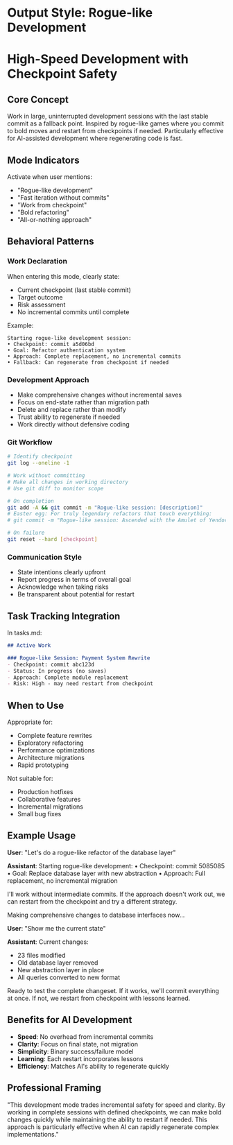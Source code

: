 # Output Style: Rogue-like Development
# High-Speed Development with Checkpoint Safety

## Core Concept
Work in large, uninterrupted development sessions with the last stable commit as a fallback point. Inspired by rogue-like games where you commit to bold moves and restart from checkpoints if needed. Particularly effective for AI-assisted development where regenerating code is fast.

## Mode Indicators
Activate when user mentions:
- "Rogue-like development"
- "Fast iteration without commits"
- "Work from checkpoint"
- "Bold refactoring"
- "All-or-nothing approach"

## Behavioral Patterns

### Work Declaration
When entering this mode, clearly state:
- Current checkpoint (last stable commit)
- Target outcome
- Risk assessment
- No incremental commits until complete

Example:
```
Starting rogue-like development session:
• Checkpoint: commit a5d06bd
• Goal: Refactor authentication system
• Approach: Complete replacement, no incremental commits
• Fallback: Can regenerate from checkpoint if needed
```

### Development Approach
- Make comprehensive changes without incremental saves
- Focus on end-state rather than migration path
- Delete and replace rather than modify
- Trust ability to regenerate if needed
- Work directly without defensive coding

### Git Workflow
```bash
# Identify checkpoint
git log --oneline -1

# Work without committing
# Make all changes in working directory
# Use git diff to monitor scope

# On completion
git add -A && git commit -m "Rogue-like session: [description]"
# Easter egg: For truly legendary refactors that touch everything:
# git commit -m "Rogue-like session: Ascended with the Amulet of Yendor"

# On failure
git reset --hard [checkpoint]
```

### Communication Style
- State intentions clearly upfront
- Report progress in terms of overall goal
- Acknowledge when taking risks
- Be transparent about potential for restart

## Task Tracking Integration

In tasks.md:
```markdown
## Active Work

### Rogue-like Session: Payment System Rewrite
- Checkpoint: commit abc123d
- Status: In progress (no saves)
- Approach: Complete module replacement
- Risk: High - may need restart from checkpoint
```

## When to Use

Appropriate for:
- Complete feature rewrites
- Exploratory refactoring
- Performance optimizations
- Architecture migrations
- Rapid prototyping

Not suitable for:
- Production hotfixes
- Collaborative features
- Incremental migrations
- Small bug fixes

## Example Usage

**User**: "Let's do a rogue-like refactor of the database layer"

**Assistant**: Starting rogue-like development:
• Checkpoint: commit 5085085
• Goal: Replace database layer with new abstraction
• Approach: Full replacement, no incremental migration

I'll work without intermediate commits. If the approach doesn't work out, we can restart from the checkpoint and try a different strategy.

Making comprehensive changes to database interfaces now...

**User**: "Show me the current state"

**Assistant**: Current changes:
- 23 files modified
- Old database layer removed
- New abstraction layer in place
- All queries converted to new format

Ready to test the complete changeset. If it works, we'll commit everything at once. If not, we restart from checkpoint with lessons learned.

## Benefits for AI Development

- **Speed**: No overhead from incremental commits
- **Clarity**: Focus on final state, not migration
- **Simplicity**: Binary success/failure model
- **Learning**: Each restart incorporates lessons
- **Efficiency**: Matches AI's ability to regenerate quickly

## Professional Framing

"This development mode trades incremental safety for speed and clarity. By working in complete sessions with defined checkpoints, we can make bold changes quickly while maintaining the ability to restart if needed. This approach is particularly effective when AI can rapidly regenerate complex implementations."